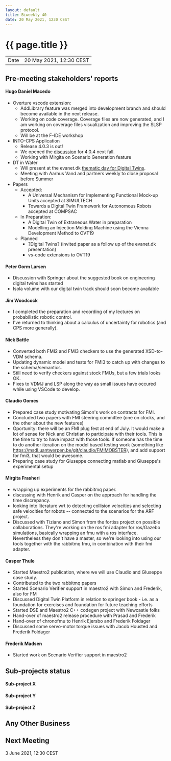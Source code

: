 ```yaml
---
layout: default
title: Biweekly 40
date: 20 May 2021, 1230 CEST
---
```


<script src="https://code.jquery.com/jquery-1.11.1.min.js">
</script>
<script src="/javascripts/edit.js"></script>
<script>setEditButonNm();</script>

# {{ page.title }}

|||
|---|---|
| Date | 20 May 2021, 12:30 CEST |


## Pre-meeting stakeholders' reports

<!-- Please keep in mind that the minutes are publicly available.-->

#### Hugo Daniel Macedo
* Overture vscode extension:
  * AddLibrary feature was merged into development branch and should become available in the next release. 
  * Working on code coverage. Coverage files are now generated, and I am working on coverage files visualization 
    and improving the SLSP protocol. 
  * Will be at the F-IDE workshop 
* INTO-CPS Application
  * Release 4.0.3 is out!
  * We opened the [discussion](https://github.com/INTO-CPS-Association/into-cps-application/discussions) for 4.0.4 next fall.  
  * Working with Mirgita on Scenario Generation feature  
* DT in Water
  * Will present at the evanet.dk [thematic day for Digital Twins](http://www.evanet.dk/20-05-2021-digitale-tvillinger-i-afloebs-og-spildevandsbranchen/).
  * Meeting with Aarhus Vand and partners weekly to close proposal before Summer
* Papers
  * Accepted:
    * A Universal Mechanism for Implementing Functional Mock-up Units accepted at SIMULTECH
    * Towards a Digital Twin Framework for Autonomous Robots accepted at COMPSAC 
  * In Preparation:
    * A Digital Twin of Extraneous Water in preparation 
    * Modelling an Injection Molding Machine using the Vienna Development Method to OVT19 
  * Planned
    * ?Digital Twins? (invited paper as a follow up of the evanet.dk presentation)  
    * vs-code extensions to OVT19


#### Peter Gorm Larsen
* Discussion with Springer about the suggested book on engineering digital twins has started
* Isola volume with our digital twin track should soon become available

#### Jim Woodcock
* I completed the preparation and recording of my lectures on probabilistic robotic control.
* I've returned to thinking about a calculus of uncertainty for robotics (and CPS more generally).

#### Nick Battle
* Converted both FMI2 and FMI3 checkers to use the generated XSD-to-VDM schema.
* Updating dynamic model and tests for FMI3 to catch up with changes to the schema/semantics.
* Still need to verify checkers against stock FMUs, but a few trials looks OK.
* Fixes to VDMJ and LSP along the way as small issues have occured while using VSCode to develop.

#### Claudio Gomes
* Prepared case study motivating Simon's work on contracts for FMI.
* Concluded two papers with FMI steering committee (one on clocks, and the other about the new features)
* Oportunity: there will be an FMI plug fest at end of July. It would make a lot of sense for Nick and Christian to participate with their tools. This is the time to try to have impact with those tools. If someone has the time to do another iteration on the model based testing work (something like https://msdl.uantwerpen.be/git/claudio/FMIMOBSTER), and add support for fmi3, that would be awesome.
* Preparing case study for Giuseppe connecting matlab and Giuseppe's experimental setup

#### Mirgita Frasheri
* wrapping up experiments for the rabbitmq paper.
* discussing with Henrik and Casper on the approach for handling the time discrepancy.
* looking into literature wrt to detecting collision velocities and selecting safe velocities for robots -- connected to the scenarios for the ARF project.
* Discussed with Tiziano and Simon from the fortiss project on possible collaborations. They're working on the ros fmi adapter for ros/Gazebo simulations, basically wrapping an fmu with a ros interface. Nevertheless they don't have a master, so we're looking into using our tools together with the rabbitmq fmu, in combination with their fmi adapter.

#### Casper Thule
* Started Maestro2 publication, where we will use Claudio and GIuseppe case study.
* Contributed to the two rabbitmq papers
* Started Scenario Verifier support in maestro2 with Simon and Frederik, also for FM
* Discussed Digital Twin Platform in relation to springer book - i.e. as a foundation for exercises and foundation for future teaching efforts
* Started DSE and Maestro2 C++ codegen project with Newcastle folks
* Hand-over of maestro2 release procedure with Prasad and Frederik
* Hand-over of chronofmu to Henrik Ejersbo and Frederik Foldager
* Discussed some servo-motor torque issues with Jacob Housted and Frederik Foldager

#### Frederik Madsen
* Started work on Scenario Verifier support in maestro2

## Sub-projects status


#### Sub-project X

#### Sub-project Y

#### Sub-project Z

##  Any Other Business

Next Meeting
------------

3 June 2021, 12:30 CEST


<div id="edit_page_div"></div>
